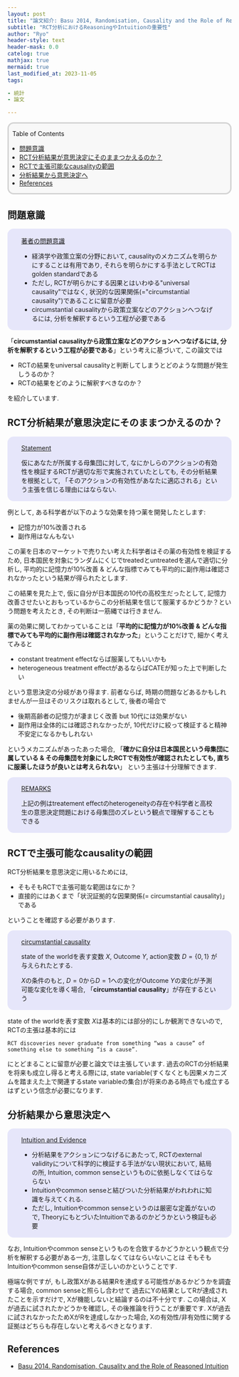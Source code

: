 ```yaml
---
layout: post
title: "論文紹介: Basu 2014, Randomisation, Causality and the Role of Reasoned Intuition"
subtitle: "RCT分析におけるReasoningやIntuitionの重要性"
author: "Ryo"
header-style: text
header-mask: 0.0
catelog: true
mathjax: true
mermaid: true
last_modified_at: 2023-11-05
tags:

- 統計
- 論文

---
```


<div style='border-radius: 1em; border-style:solid; border-color:#D3D3D3; background-color:#F8F8F8'>

<p class="h4">&nbsp;&nbsp;Table of Contents</p>

<!-- START doctoc generated TOC please keep comment here to allow auto update -->
<!-- DON'T EDIT THIS SECTION, INSTEAD RE-RUN doctoc TO UPDATE -->

- [問題意識](#%E5%95%8F%E9%A1%8C%E6%84%8F%E8%AD%98)
- [RCT分析結果が意思決定にそのままつかえるのか？](#rct%E5%88%86%E6%9E%90%E7%B5%90%E6%9E%9C%E3%81%8C%E6%84%8F%E6%80%9D%E6%B1%BA%E5%AE%9A%E3%81%AB%E3%81%9D%E3%81%AE%E3%81%BE%E3%81%BE%E3%81%A4%E3%81%8B%E3%81%88%E3%82%8B%E3%81%AE%E3%81%8B)
- [RCTで主張可能なcausalityの範囲](#rct%E3%81%A7%E4%B8%BB%E5%BC%B5%E5%8F%AF%E8%83%BD%E3%81%AAcausality%E3%81%AE%E7%AF%84%E5%9B%B2)
- [分析結果から意思決定へ](#%E5%88%86%E6%9E%90%E7%B5%90%E6%9E%9C%E3%81%8B%E3%82%89%E6%84%8F%E6%80%9D%E6%B1%BA%E5%AE%9A%E3%81%B8)
- [References](#references)

<!-- END doctoc generated TOC please keep comment here to allow auto update -->


</div>

## 問題意識

<div style='padding-left: 2em; padding-right: 2em; border-radius: 1em; border-style:solid; border-color:#e6e6fa; background-color:#e6e6fa'>
<p class="h4"><ins>著者の問題意識</ins></p>

- 経済学や政策立案の分野において, causalityのメカニズムを明らかにすることは有用であり, それらを明らかにする手法としてRCTはgolden standardである
- ただし, RCTが明らかにする因果とはいわゆる"universal causality"ではなく, 状況的な因果関係(="circumstantial causality")であることに留意が必要
- circumstantial causalityから政策立案などのアクションへつなげるには, 分析を解釈するという工程が必要である 

</div>


「**circumstantial causalityから政策立案などのアクションへつなげるには, 分析を解釈するという工程が必要である**」という考えに基づいて, 
この論文では

- RCTの結果をuniversal causalityと判断してしまうとどのような問題が発生しうるのか？
- RCTの結果をどのように解釈すべきなのか？

を紹介しています.

## RCT分析結果が意思決定にそのままつかえるのか？

<div style='padding-left: 2em; padding-right: 2em; border-radius: 1em; border-style:solid; border-color:#e6e6fa; background-color:#e6e6fa'>
<p class="h4"><ins>Statement</ins></p>

仮にあなたが所属する母集団に対して, なにかしらのアクションの有効性を検証するRCTが適切な形で実施されていたとしても, 
その分析結果を根拠として, 「そのアクションの有効性があなたに適応される」という主張を信じる理由にはならない.

</div>

例として, ある科学者が以下のような効果を持つ薬を開発したとします:

- 記憶力が10%改善される
- 副作用はなんもない

この薬を日本のマーケットで売りたい考えた科学者はその薬の有効性を検証するため, 日本国民を対象にランダムにくじでtreatedとuntreatedを選んで適切に分析し, 
平均的に記憶力が10%改善 & どんな指標でみても平均的に副作用は確認されなかったという結果が得られたとします.

この結果を見た上で, 仮に自分が日本国民の10代の高校生だったとして, 記憶力改善させたいとおもっているからこの分析結果を信じて服薬するかどうか？という問題を考えたとき,
その判断は一筋縄では行きません.

薬の効果に関してわかっていることは「**平均的に記憶力が10%改善 & どんな指標でみても平均的に副作用は確認されなかった**」ということだけで, 細かく考えてみると

- constant treatment effectならば服薬してもいいかも
- heterogeneous treatment effectがあるならばCATEが知った上で判断したい

という意思決定の分岐があり得ます. 前者ならば, 時期の問題などあるかもしれませんが一旦はそのリスクは取れるとして, 
後者の場合で

- 後期高齢者の記憶力が凄まじく改善 but 10代には効果がない
- 副作用は全体的には確認されなかったが, 10代だけに絞って検証すると精神不安定になるかもしれない

というメカニズムがあったあった場合, 「**確かに自分は日本国民という母集団に属している & その母集団を対象にしたRCTで有効性が確認されたとしても, 直ちに服薬したほうが良いとは考えられない**」
という主張は十分理解できます.

<div style='padding-left: 2em; padding-right: 2em; border-radius: 1em; border-style:solid; border-color:#e6e6fa; background-color:#e6e6fa'>
<p class="h4"><ins>REMARKS</ins></p>

上記の例はtreatement effectのheterogeneityの存在や科学者と高校生の意思決定問題における母集団のズレという観点で理解することもできる

</div>

## RCTで主張可能なcausalityの範囲

RCT分析結果を意思決定に用いるためには, 

- そもそもRCTで主張可能な範囲はなにか？
- 直接的にはあくまで「状況証拠的な因果関係(= circumstantial causality)」である

ということを確認する必要があります.

<div style='padding-left: 2em; padding-right: 2em; border-radius: 1em; border-style:solid; border-color:#e6e6fa; background-color:#e6e6fa'>
<p class="h4"><ins>circumstantial causality</ins></p>

state of the worldを表す変数 $X$, Outcome $Y$, action変数 $D = \{0, 1\}$ が与えられたとする.

$X$の条件のもと, $D=0$から$D=1$への変化がOutcome $Y$の変化が予測可能な変化を導く場合, 
「**circumstantial causality**」が存在するという

</div>

state of the worldを表す変数 $X$は基本的には部分的にしか観測できないので, RCTの主張は基本的には

```
RCT discoveries never graduate from something “was a cause” of something else to something “is a cause”.
```

にとどまることに留意が必要と論文では主張しています. 過去のRCTの分析結果を将来も成立し得ると考える際には, 
state variable(すくなくとも因果メカニズムを踏まえた上で関連するstate variableの集合)が将来のある時点でも成立するはずという信念が必要になります.

## 分析結果から意思決定へ

<div style='padding-left: 2em; padding-right: 2em; border-radius: 1em; border-style:solid; border-color:#e6e6fa; background-color:#e6e6fa'>
<p class="h4"><ins>Intuition and Evidence</ins></p>

- 分析結果をアクションにつなげるにあたって, RCTのexternal validityについて科学的に検証する手法がない現状において, 結局の所, Intuition, common senseというものに依拠しなくてはらならない
- Intuitionやcommon senseと結びついた分析結果がわれわれに知識を与えてくれる.
- ただし, Intuitionやcommon senseというのは厳密な定義がないので, TheoryにもとづいたIntuitionであるのかどうかという検証も必要

</div>

なお, Intuitionやcommon senseというものを合致するかどうかという観点で分析を解釈する必要がある一方, 注意しなくてはならいないことは
そもそもIntuitionやcommon sense自体が正しいのかということです. 

極端な例ですが, もし政策Xがある結果Rを達成する可能性があるかどうかを調査する場合, common senseと照らし合わせて
過去にYの結果としてRが達成されたことを示すだけで, Xが機能しないと結論するのは不十分です. 
この場合は, Xが過去に試されたかどうかを確認し, その後推論を行うことが重要です. Xが過去に試されなかったためXがRを達成しなかった場合, 
Xの有効性/非有効性に関する証拠はどちらも存在しないと考えるべきとなります.




References
------------

- [Basu 2014. Randomisation, Causality and the Role of Reasoned Intuition](https://www.tandfonline.com/doi/full/10.1080/13600818.2014.961414)